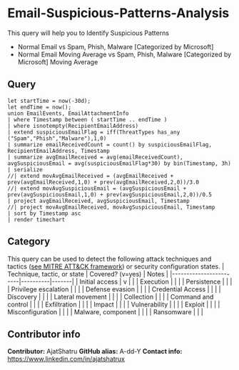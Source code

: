 # Email-Suspicious-Patterns-Analysis
This query will help you to Identify Suspicious Patterns
  - Normal Email vs Spam, Phish, Malware [Categorized by Microsoft]
  - Normal Email Moving Average vs Spam, Phish, Malware [Categorized by Microsoft] Moving Average
## Query

```
let startTime = now(-30d);
let endTime = now();
union EmailEvents, EmailAttachmentInfo
| where Timestamp between ( startTime .. endTime )
| where isnotempty(RecipientEmailAddress)
| extend suspiciousEmailFlag = iff(ThreatTypes has_any ("Spam","Phish","Malware"),1,0)
| summarize emailReceivedCount = count() by suspiciousEmailFlag, RecipientEmailAddress, Timestamp
| summarize avgEmailReceived = avg(emailReceivedCount), avgSuspiciousEmail = avg(suspiciousEmailFlag*30) by bin(Timestamp, 3h)
| serialize
//| extend movAvgEmailReceived = (avgEmailReceived + prev(avgEmailReceived,1,0) + prev(avgEmailReceived,2,0))/3.0
//| extend movAvgSuspiciousEmail = (avgSuspiciousEmail + prev(avgSuspiciousEmail,1,0) + prev(avgSuspiciousEmail,2,0))/0.5
| project avgEmailReceived, avgSuspiciousEmail, Timestamp
//| project movAvgEmailReceived, movAvgSuspiciousEmail, Timestamp
| sort by Timestamp asc
| render timechart

```

## Category
This query can be used to detect the following attack techniques and tactics ([see MITRE ATT&CK framework](https://attack.mitre.org/)) or security configuration states.
| Technique, tactic, or state | Covered? (v=yes) | Notes |
|------------------------|----------|-------|
| Initial access | v |  |
| Execution |  |  |
| Persistence |  |  | 
| Privilege escalation |  |  |
| Defense evasion |  |  | 
| Credential Access |  |  | 
| Discovery |  |  | 
| Lateral movement |  |  | 
| Collection |  |  | 
| Command and control |  |  | 
| Exfiltration |  |  | 
| Impact |  |  |
| Vulnerability |  |  |
| Exploit |  |  |
| Misconfiguration |  |  |
| Malware, component |  |  |
| Ransomware |  |  |


## Contributor info
**Contributor:** AjatShatru
**GitHub alias:** A-dd-Y
**Contact info:** https://www.linkedin.com/in/ajatshatrux
